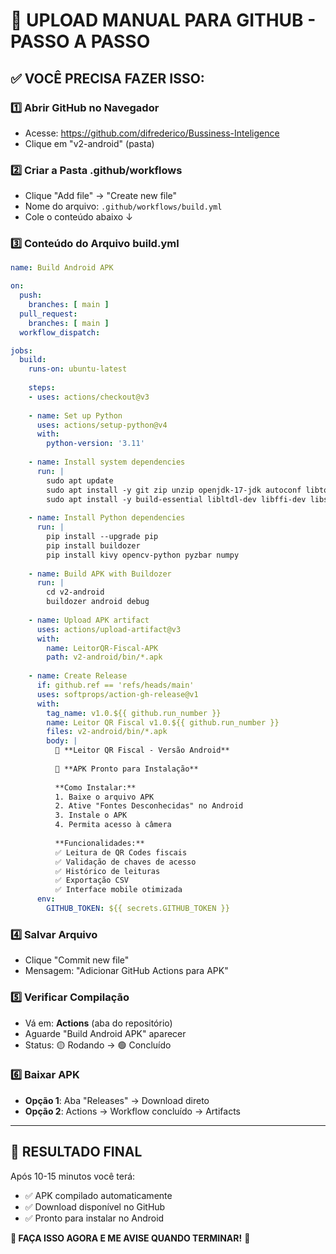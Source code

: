 # 🚀 UPLOAD MANUAL PARA GITHUB - PASSO A PASSO

## ✅ VOCÊ PRECISA FAZER ISSO:

### 1️⃣ **Abrir GitHub no Navegador**
- Acesse: https://github.com/difrederico/Bussiness-Inteligence
- Clique em "v2-android" (pasta)

### 2️⃣ **Criar a Pasta .github/workflows**
- Clique "Add file" → "Create new file"
- Nome do arquivo: `.github/workflows/build.yml`
- Cole o conteúdo abaixo ↓

### 3️⃣ **Conteúdo do Arquivo build.yml**
```yaml
name: Build Android APK

on:
  push:
    branches: [ main ]
  pull_request:
    branches: [ main ]
  workflow_dispatch:

jobs:
  build:
    runs-on: ubuntu-latest
    
    steps:
    - uses: actions/checkout@v3
    
    - name: Set up Python
      uses: actions/setup-python@v4
      with:
        python-version: '3.11'
    
    - name: Install system dependencies
      run: |
        sudo apt update
        sudo apt install -y git zip unzip openjdk-17-jdk autoconf libtool pkg-config zlib1g-dev libncurses5-dev libncursesw5-dev libtinfo5 cmake libffi-dev libssl-dev
        sudo apt install -y build-essential libltdl-dev libffi-dev libssl-dev python3-dev
    
    - name: Install Python dependencies
      run: |
        pip install --upgrade pip
        pip install buildozer
        pip install kivy opencv-python pyzbar numpy
    
    - name: Build APK with Buildozer
      run: |
        cd v2-android
        buildozer android debug
    
    - name: Upload APK artifact
      uses: actions/upload-artifact@v3
      with:
        name: LeitorQR-Fiscal-APK
        path: v2-android/bin/*.apk
        
    - name: Create Release
      if: github.ref == 'refs/heads/main'
      uses: softprops/action-gh-release@v1
      with:
        tag_name: v1.0.${{ github.run_number }}
        name: Leitor QR Fiscal v1.0.${{ github.run_number }}
        files: v2-android/bin/*.apk
        body: |
          🚀 **Leitor QR Fiscal - Versão Android**
          
          📱 **APK Pronto para Instalação**
          
          **Como Instalar:**
          1. Baixe o arquivo APK
          2. Ative "Fontes Desconhecidas" no Android
          3. Instale o APK
          4. Permita acesso à câmera
          
          **Funcionalidades:**
          ✅ Leitura de QR Codes fiscais
          ✅ Validação de chaves de acesso
          ✅ Histórico de leituras
          ✅ Exportação CSV
          ✅ Interface mobile otimizada
      env:
        GITHUB_TOKEN: ${{ secrets.GITHUB_TOKEN }}
```

### 4️⃣ **Salvar Arquivo**
- Clique "Commit new file"
- Mensagem: "Adicionar GitHub Actions para APK"

### 5️⃣ **Verificar Compilação**
- Vá em: **Actions** (aba do repositório)
- Aguarde "Build Android APK" aparecer
- Status: 🟡 Rodando → 🟢 Concluído

### 6️⃣ **Baixar APK**
- **Opção 1**: Aba "Releases" → Download direto
- **Opção 2**: Actions → Workflow concluído → Artifacts

---

## 📱 **RESULTADO FINAL**

Após 10-15 minutos você terá:
- ✅ APK compilado automaticamente
- ✅ Download disponível no GitHub
- ✅ Pronto para instalar no Android

**🎯 FAÇA ISSO AGORA E ME AVISE QUANDO TERMINAR!** 🚀